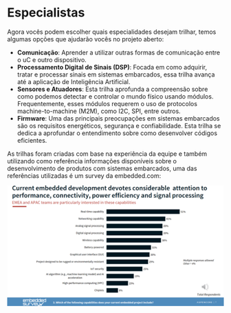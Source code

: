 # Especialistas

Agora vocês podem escolher quais especialidades desejam trilhar, temos algumas opções que ajudarão vocês no projeto aberto:

- **Comunicação**: Aprender a utilizar outras formas de comunicação entre o uC e outro dispositivo.
- **Processamento Digital de Sinais (DSP)**: Focada em como adquirir, tratar e processar sinais em sistemas embarcados, essa trilha avança até a aplicação de Inteligência Artificial.
- **Sensores e Atuadores**: Esta trilha aprofunda a compreensão sobre como podemos detectar e controlar o mundo físico usando módulos. Frequentemente, esses módulos requerem o uso de protocolos machine-to-machine (M2M), como I2C, SPI, entre outros.
- **Firmware**: Uma das principais preocupações em sistemas embarcados são os requisitos energéticos, segurança e confiabilidade. Esta trilha se dedica a aprofundar o entendimento sobre como desenvolver códigos eficientes.

As trilhas foram criadas com base na experiência da equipe e também utilizando como referência informações disponíveis sobre o desenvolvimento de produtos com sistemas embarcados, uma das referências utilizadas é um survey da embedded.com:


![](imgs/about-expert-survey.png)
